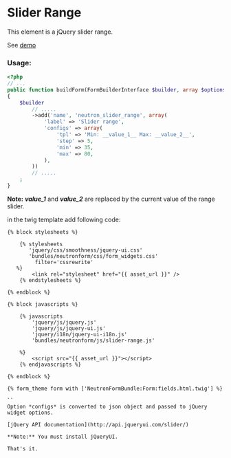 Slider Range
============

This element is a jQuery slider range.

See [demo](http://jqueryui.com/slider/#range)

### Usage:

``` php
<?php
// ...
public function buildForm(FormBuilderInterface $builder, array $options)
{
    $builder
        // .....
        ->add('name', 'neutron_slider_range', array(
            'label' => 'Slider range',
            'configs' => array(
                'tpl' => 'Min: __value_1__ Max: __value_2__',
                'step' => 5, 
                'min' => 35,
                'max' => 80,
            ),
        ))
		// .....
    ;
}
```

**Note:** *__value_1__* and *__value_2__* are replaced by the current value of the range slider.

in the twig template add following code:

``` jinja
{% block stylesheets %}
            
    {% stylesheets
       'jquery/css/smoothness/jquery-ui.css' 
       'bundles/neutronform/css/form_widgets.css'
         filter='cssrewrite'
   %}
        <link rel="stylesheet" href="{{ asset_url }}" />
    {% endstylesheets %}

{% endblock %}

{% block javascripts %}

    {% javascripts
        'jquery/js/jquery.js'
        'jquery/js/jquery-ui.js'
        'jquery/i18n/jquery-ui-i18n.js'
        'bundles/neutronform/js/slider-range.js'
   
    %}
        <script src="{{ asset_url }}"></script>
	{% endjavascripts %}

{% endblock %}

{% form_theme form with ['NeutronFormBundle:Form:fields.html.twig'] %}

``
Option *configs* is converted to json object and passed to jQuery widget options.

[jQuery API documentation](http://api.jqueryui.com/slider/)

**Note:** You must install jQueryUI.

That's it.


